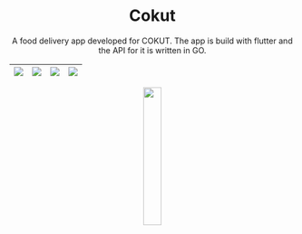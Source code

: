 <h1 align="center"> Cokut </h1>

<p align="center"> A food delivery app developed for COKUT. The app is build with flutter and the API for it is written in GO. </p>

| <img src="https://play-lh.googleusercontent.com/Rwv4QegSGkuCWrXXCdQ-57h0-LQcY79TsTS7pMMkOKuV1eqzGi6fWPh4NRORj96_UPuf=w1920-h975-rw" /> | <img src="https://play-lh.googleusercontent.com/dSMA0Tu-cHRkajCQPAobnsiiS9FSmQLTBy-HYJo1P2Bp73OkDG70OxS4HHTJL9SHRtk=w1920-h975-rw" /> | <img src="https://play-lh.googleusercontent.com/_R8WNj3hxI79FsKXeJJ1w0iwrjdwCB_FVXDwLhRC48LDnk33-qf2iGyfDmtwO4Uqku8=w1920-h975-rw" /> | <img src="https://play-lh.googleusercontent.com/mIx9mZJH0EgvMyFRhqgkniYvEEnr9jbyHajOA6RLKvN7EHShQAneRbKjjzQ580tIdn8=w1920-h975-rw" /> | 
| ---| ----| -- | -- |

<p align="center">
  <a href="https://play.google.com/store/apps/details?id=cokut.cokut&hl=en_IN&gl=US"> 
    <img src="https://raw.githubusercontent.com/steverichey/google-play-badge-svg/266d2b2df26f10d3c00b8129a0bd9f6da6b19f00/img/en_get.svg" width=25%/> 
  </a>
<!-- [Download on Playstore](https://play.google.com/store/apps/details?id=cokut.cokut&hl=en_IN&gl=US) -->
</p>
